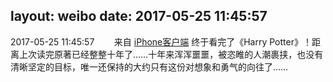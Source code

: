 layout: weibo
date: 2017-05-25 11:45:57
---
2017-05-25 11:45:57  &nbsp;&nbsp;&nbsp;&nbsp;&nbsp;&nbsp; 来自 <a href="http://app.weibo.com/t/feed/9ksdit" rel="nofollow">iPhone客户端</a>
终于看完了《Harry Potter》！距离上次读完原著已经整整十年了……十年来浑浑噩噩，被恣睢的人潮裹挟，也没有清晰坚定的目标，唯一还保持的大约只有这份对想象和勇气的向往了…… ​​​
